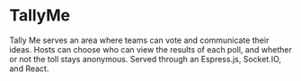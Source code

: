 # TallyMe

Tally Me serves an area where teams can vote and communicate their ideas. Hosts can choose who can view the results of each poll, and whether or not the toll stays anonymous.
Served through an Espress.js, Socket.IO, and React. 
